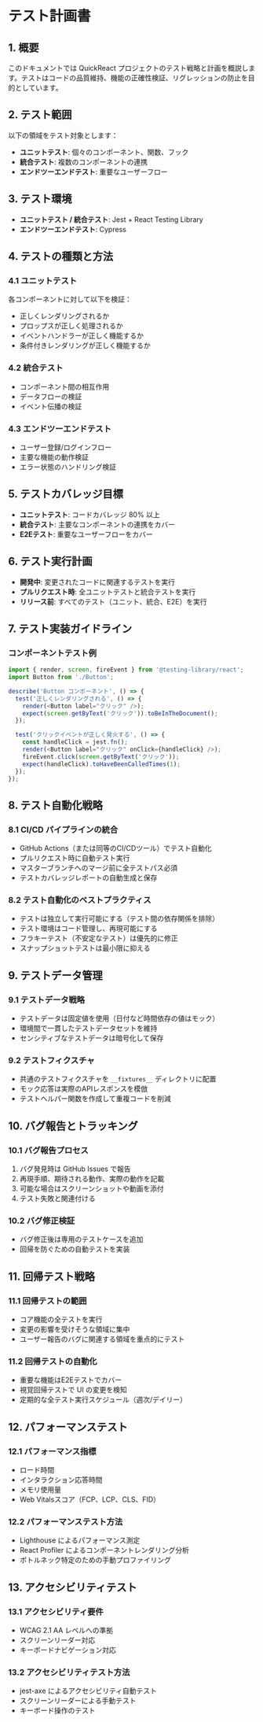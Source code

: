 # テスト計画書

## 1. 概要

このドキュメントでは QuickReact プロジェクトのテスト戦略と計画を概説します。テストはコードの品質維持、機能の正確性検証、リグレッションの防止を目的としています。

## 2. テスト範囲

以下の領域をテスト対象とします：

- **ユニットテスト**: 個々のコンポーネント、関数、フック
- **統合テスト**: 複数のコンポーネントの連携
- **エンドツーエンドテスト**: 重要なユーザーフロー

## 3. テスト環境

- **ユニットテスト / 統合テスト**: Jest + React Testing Library
- **エンドツーエンドテスト**: Cypress

## 4. テストの種類と方法

### 4.1 ユニットテスト

各コンポーネントに対して以下を検証：

- 正しくレンダリングされるか
- プロップスが正しく処理されるか
- イベントハンドラーが正しく機能するか
- 条件付きレンダリングが正しく機能するか

### 4.2 統合テスト

- コンポーネント間の相互作用
- データフローの検証
- イベント伝播の検証

### 4.3 エンドツーエンドテスト

- ユーザー登録/ログインフロー
- 主要な機能の動作検証
- エラー状態のハンドリング検証

## 5. テストカバレッジ目標

- **ユニットテスト**: コードカバレッジ 80% 以上
- **統合テスト**: 主要なコンポーネントの連携をカバー
- **E2Eテスト**: 重要なユーザーフローをカバー

## 6. テスト実行計画

- **開発中**: 変更されたコードに関連するテストを実行
- **プルリクエスト時**: 全ユニットテストと統合テストを実行
- **リリース前**: すべてのテスト（ユニット、統合、E2E）を実行

## 7. テスト実装ガイドライン

### コンポーネントテスト例

```javascript
import { render, screen, fireEvent } from '@testing-library/react';
import Button from './Button';

describe('Button コンポーネント', () => {
  test('正しくレンダリングされる', () => {
    render(<Button label="クリック" />);
    expect(screen.getByText('クリック')).toBeInTheDocument();
  });

  test('クリックイベントが正しく発火する', () => {
    const handleClick = jest.fn();
    render(<Button label="クリック" onClick={handleClick} />);
    fireEvent.click(screen.getByText('クリック'));
    expect(handleClick).toHaveBeenCalledTimes(1);
  });
});
```

## 8. テスト自動化戦略

### 8.1 CI/CD パイプラインの統合

- GitHub Actions（または同等のCI/CDツール）でテスト自動化
- プルリクエスト時に自動テスト実行
- マスターブランチへのマージ前に全テストパス必須
- テストカバレッジレポートの自動生成と保存

### 8.2 テスト自動化のベストプラクティス

- テストは独立して実行可能にする（テスト間の依存関係を排除）
- テスト環境はコード管理し、再現可能にする
- フラキーテスト（不安定なテスト）は優先的に修正
- スナップショットテストは最小限に抑える

## 9. テストデータ管理

### 9.1 テストデータ戦略

- テストデータは固定値を使用（日付など時間依存の値はモック）
- 環境間で一貫したテストデータセットを維持
- センシティブなテストデータは暗号化して保存

### 9.2 テストフィクスチャ

- 共通のテストフィクスチャを `__fixtures__` ディレクトリに配置
- モック応答は実際のAPIレスポンスを模倣
- テストヘルパー関数を作成して重複コードを削減

## 10. バグ報告とトラッキング

### 10.1 バグ報告プロセス

1. バグ発見時は GitHub Issues で報告
2. 再現手順、期待される動作、実際の動作を記載
3. 可能な場合はスクリーンショットや動画を添付
4. テスト失敗と関連付ける

### 10.2 バグ修正検証

- バグ修正後は専用のテストケースを追加
- 回帰を防ぐための自動テストを実装

## 11. 回帰テスト戦略

### 11.1 回帰テストの範囲

- コア機能の全テストを実行
- 変更の影響を受けそうな領域に集中
- ユーザー報告のバグに関連する領域を重点的にテスト

### 11.2 回帰テストの自動化

- 重要な機能はE2Eテストでカバー
- 視覚回帰テストで UI の変更を検知
- 定期的な全テスト実行スケジュール（週次/デイリー）

## 12. パフォーマンステスト

### 12.1 パフォーマンス指標

- ロード時間
- インタラクション応答時間
- メモリ使用量
- Web Vitalsスコア（FCP、LCP、CLS、FID）

### 12.2 パフォーマンステスト方法

- Lighthouse によるパフォーマンス測定
- React Profiler によるコンポーネントレンダリング分析
- ボトルネック特定のための手動プロファイリング

## 13. アクセシビリティテスト

### 13.1 アクセシビリティ要件

- WCAG 2.1 AA レベルへの準拠
- スクリーンリーダー対応
- キーボードナビゲーション対応

### 13.2 アクセシビリティテスト方法

- jest-axe によるアクセシビリティ自動テスト
- スクリーンリーダーによる手動テスト
- キーボード操作のテスト